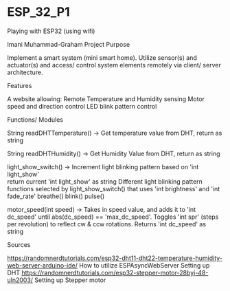 # ESP_32_P1
Playing with ESP32 (using wifi)

Imani Muhammad-Graham
Project Purpose
  
  Implement a smart system (mini smart home).
  Utilize sensor(s) and actuator(s) and access/ control system elements remotely via client/ server architecture.

Features

  A website allowing:
    Remote Temperature and Humidity sensing
    Motor speed and direction control
    LED blink pattern control

Functions/ Modules

  String readDHTTemperature() -> Get temperature value from DHT, return as string

  String readDHTHumidity() -> Get Humidity Value from DHT, return as string

  light_show_switch() -> Increment light blinking pattern based on 'int light_show'    
  return current 'int light_show' as string 
    Different light blinking pattern functions selected by light_show_switch() that uses 'int brightness' and 'int fade_rate'
    breathe()
    blink()
    pulse()

  motor_speed(int speed) -> Takes in speed value, and adds it to 'int dc_speed' until abs(dc_speed) == 'max_dc_speed'. 
  Toggles 'int spr' (steps per revolution) to reflect cw & ccw rotations.
  Returns 'int dc_speed' as string  
  

Sources

  https://randomnerdtutorials.com/esp32-dht11-dht22-temperature-humidity-web-server-arduino-ide/
    How to utilize ESPAsyncWebServer
    Setting up DHT
  https://randomnerdtutorials.com/esp32-stepper-motor-28byj-48-uln2003/
    Setting up Stepper motor
